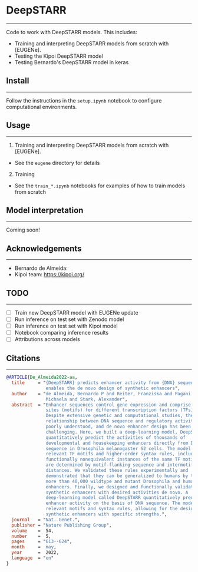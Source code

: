# DeepSTARR
---
Code to work with DeepSTARR models. This includes:
 - Training and interpreting DeepSTARR models from scratch with [EUGENe].
 - Testing the Kipoi DeepSTARR model
 - Testing Bernardo's DeepSTARR model in keras

## Install
---
Follow the instructions in the `setup.ipynb` notebook to configure computational environments.

## Usage
---
1. Training and interpreting DeepSTARR models from scratch with [EUGENe].
 - See the `eugene` directory for details

2. Training
 - See the `train_*.ipynb` notebooks for examples of how to train models from scratch
 
## Model interpretation
---
Coming soon!

## Acknowledgements
---
- Bernardo de Almeida:
- Kipoi team: https://kipoi.org/

## TODO
---
- [ ] Train new DeepSTARR model with EUGENe update
- [ ] Run inference on test set with Zenodo model
- [ ] Run inference on test set with Kipoi model
- [ ] Notebook comparing inference results
- [ ] Attributions across models

## Citations
---
```bibtex
@ARTICLE{De_Almeida2022-aa,
  title     = "{DeepSTARR} predicts enhancer activity from {DNA} sequence and
               enables the de novo design of synthetic enhancers",
  author    = "de Almeida, Bernardo P and Reiter, Franziska and Pagani,
               Michaela and Stark, Alexander",
  abstract  = "Enhancer sequences control gene expression and comprise binding
               sites (motifs) for different transcription factors (TFs).
               Despite extensive genetic and computational studies, the
               relationship between DNA sequence and regulatory activity is
               poorly understood, and de novo enhancer design has been
               challenging. Here, we built a deep-learning model, DeepSTARR, to
               quantitatively predict the activities of thousands of
               developmental and housekeeping enhancers directly from DNA
               sequence in Drosophila melanogaster S2 cells. The model learned
               relevant TF motifs and higher-order syntax rules, including
               functionally nonequivalent instances of the same TF motif that
               are determined by motif-flanking sequence and intermotif
               distances. We validated these rules experimentally and
               demonstrated that they can be generalized to humans by testing
               more than 40,000 wildtype and mutant Drosophila and human
               enhancers. Finally, we designed and functionally validated
               synthetic enhancers with desired activities de novo. A
               deep-learning model called DeepSTARR quantitatively predicts
               enhancer activity on the basis of DNA sequence. The model learns
               relevant motifs and syntax rules, allowing for the design of
               synthetic enhancers with specific strengths.",
  journal   = "Nat. Genet.",
  publisher = "Nature Publishing Group",
  volume    =  54,
  number    =  5,
  pages     = "613--624",
  month     =  may,
  year      =  2022,
  language  = "en"
}
```
